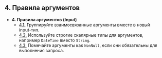 ## 4. Правила аргументов

- **4. Правила аргументов (Input)**
  - [4.1.](./4.1-grouping-input.md) Группируйте взаимосвязанные аргументы вместе в новый input-тип.
  - [4.2.](./4.2-custom-scalar-for-input.md) Используйте строгие скалярные типы для аргументов, например `DateTime` вместо `String`.
  - [4.3.](./4.3-non-null-input.md) Помечайте аргументы как `NonNull`, если они обязательны для выполнения запроса.
